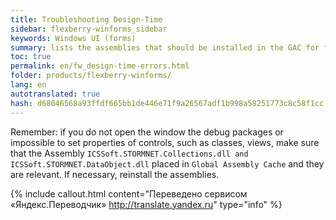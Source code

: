 ```yaml
--- 
title: Troubleshooting Design-Time 
sidebar: flexberry-winforms_sidebar 
keywords: Windows UI (forms) 
summary: lists the assemblies that should be installed in the GAC for faithful work in Design Time 
toc: true 
permalink: en/fw_design-time-errors.html 
folder: products/flexberry-winforms/ 
lang: en 
autotranslated: true 
hash: d68046568a93ffdf665bb1de446e71f9a26567adf1b998a58251773c8c58f1cc 
--- 
```


Remember: if you do not open the window the debug packages or impossible to set properties of controls, such as classes, views, make sure that the Assembly `ICSSoft.STORMNET.Collections.dll and ICSSoft.STORMNET.DataObject.dll` placed in `Global Assembly Cache` and they are relevant. If necessary, reinstall the assemblies.


{% include callout.html content="Переведено сервисом «Яндекс.Переводчик» <http://translate.yandex.ru>" type="info" %}